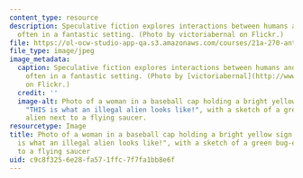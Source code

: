 ```yaml
---
content_type: resource
description: Speculative fiction explores interactions between humans and "aliens",
  often in a fantastic setting. (Photo by victoriabernal on Flickr.)
file: https://ol-ocw-studio-app-qa.s3.amazonaws.com/courses/21a-270-anthropology-through-speculative-fiction-fall-2009/c9c8f3256e28fa571ffc7f7fa1bb8e6f_21a-270f09.jpg
file_type: image/jpeg
image_metadata:
  caption: Speculative fiction explores interactions between humans and "aliens",
    often in a fantastic setting. (Photo by [victoriabernal](http://www.flickr.com/photos/victoriabernal/139121079/)
    on Flickr.)
  credit: ''
  image-alt: Photo of a woman in a baseball cap holding a bright yellow sign reading
    "THIS is what an illegal alien looks like!", with a sketch of a green bug-eyed
    alien next to a flying saucer.
resourcetype: Image
title: Photo of a woman in a baseball cap holding a bright yellow sign reading "THIS
  is what an illegal alien looks like!", with a sketch of a green bug-eyed alien next
  to a flying saucer
uid: c9c8f325-6e28-fa57-1ffc-7f7fa1bb8e6f
---
```

